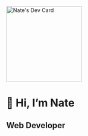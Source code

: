 
<div>
<a href="https://app.daily.dev/estin8"><img src="https://api.daily.dev/devcards/d3ef49e420c147e6a0d88185019c0776.png?r=7ne" width="200" alt="Nate's Dev Card"/></a>
<h1>👋 Hi, I’m Nate </h1>
<h2>Web Developer</h2>
</div>
